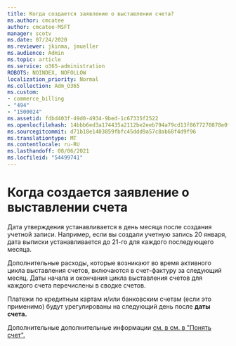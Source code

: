 ```yaml
---
title: Когда создается заявление о выставлении счета?
ms.author: cmcatee
author: cmcatee-MSFT
manager: scotv
ms.date: 07/24/2020
ms.reviewer: jkinma, jmueller
ms.audience: Admin
ms.topic: article
ms.service: o365-administration
ROBOTS: NOINDEX, NOFOLLOW
localization_priority: Normal
ms.collection: Adm_O365
ms.custom:
- commerce_billing
- "494"
- "1500024"
ms.assetid: fdbd403f-49d0-4934-9bed-1c67335f2522
ms.openlocfilehash: 14bbb6ed3a174435a2112be2eeb794a79cd13f8677270878e0fc5036509c8e08
ms.sourcegitcommit: d71b18e1403859fbfc45ddd9a57c8ab68f4d9f96
ms.translationtype: MT
ms.contentlocale: ru-RU
ms.lasthandoff: 08/06/2021
ms.locfileid: "54499741"
---
```

# <a name="when-is-the-billing-statement-generated"></a>Когда создается заявление о выставлении счета

Дата утверждения устанавливается в день месяца после создания учетной записи. Например, если вы создали учетную запись 20 января, дата выписки устанавливается до 21-го для каждого последующего месяца.

Дополнительные расходы, которые возникают во время активного цикла выставления счетов, включаются в счет-фактуру за следующий месяц. Даты начала и окончания цикла выставления счетов  для каждого счета перечислены в сводке счетов.

Платежи по кредитным картам и/или банковским счетам (если это применимо) будут урегулированы на следующий день после **даты счета.**
  
Дополнительные дополнительные информации [см. в см. в "Понять счет".](/microsoft-365/commerce/billing-and-payments/understand-your-invoice2)